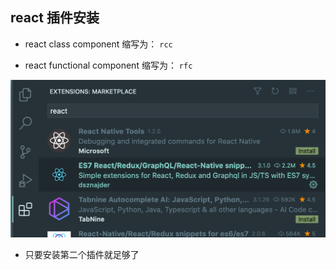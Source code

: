 ## react 插件安装

- react class component 缩写为： `rcc`

- react functional component 缩写为： `rfc`

![](img/2021-01-15-21-14-18.png)

- 只要安装第二个插件就足够了



























